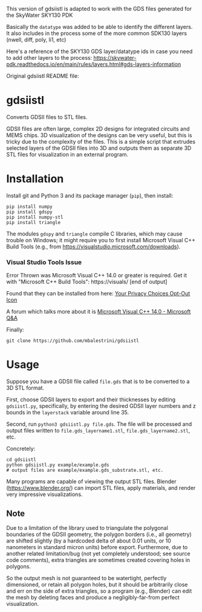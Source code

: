This version of gdsiistl is adapted to work with the GDS files generated for the SkyWater SKY130 PDK

Basically the `datatype` was added to be able to identify the different layers.
It also includes in the process some of the more common SDK130 layers (nwell, diff, poly, li1, etc) 

Here's a reference of the SKY130 GDS layer/datatype ids in case you need to add other layers to the process:
https://skywater-pdk.readthedocs.io/en/main/rules/layers.html#gds-layers-information

Original gdsiistl README file:

# gdsiistl

Converts GDSII files to STL files.

GDSII files are often large, complex 2D designs for integrated circuits and MEMS chips. 3D visualization of the designs can be very useful, but this is tricky due to the complexity of the files. This is a simple script that extrudes selected layers of the GDSII files into 3D and outputs them as separate 3D STL files for visualization in an external program.

# Installation

Install git and Python 3 and its package manager (`pip`), then install:

```
pip install numpy
pip install gdspy
pip install numpy-stl
pip install triangle
```

The modules `gdspy` and `triangle` compile C libraries, which may cause trouble on Windows; it might require you to first install Microsoft Visual C++ Build Tools (e.g., from https://visualstudio.microsoft.com/downloads). 

### Visual Studio Tools Issue

Error Thrown was  Microsoft Visual C++ 14.0 or greater is required. Get it with "Microsoft C++ Build Tools": https://visuals/
      [end of output]

Found that they can be installed from here: [Your Privacy Choices Opt-Out Icon](https://visualstudio.microsoft.com/visual-cpp-build-tools/) 

A forum which talks more about it is [Microsoft Visual C++ 14.0 - Microsoft Q&amp;A](https://learn.microsoft.com/en-us/answers/questions/3262200/microsoft-visual-c-14-0)



Finally:

```
git clone https://github.com/mbalestrini/gdsiistl
```

# Usage

Suppose you have a GDSII file called `file.gds` that is to be converted to a 3D STL format.

First, choose GDSII layers to export and their thicknesses by editing `gdsiistl.py`, specifically, by entering the desired GDSII layer numbers and z bounds in the `layerstack` variable around line 35.

Second, run `python3 gdsiistl.py file.gds`. The file will be processed and output files written to `file.gds_layername1.stl`, `file.gds_layername2.stl`, etc.

Concretely:

```
cd gdsiistl
python gdsiistl.py example/example.gds
# output files are example/example.gds_substrate.stl, etc.
```

Many programs are capable of viewing the output STL files. Blender (https://www.blender.org/) can import STL files, apply materials, and render very impressive visualizations.

## Note

Due to a limitation of the library used to triangulate the polygonal boundaries of the GDSII geometry, the polygon borders (i.e., all geometry) are shifted slightly (by a hardcoded delta of about 0.01 units, or 10 nanometers in standard micron units) before export. Furthermore, due to another related limitation/bug (not yet completely understood; see source code comments), extra triangles are sometimes created covering holes in polygons.

So the output mesh is not guaranteed to be watertight, perfectly dimensioned, or retain all polygon holes, but it should be arbitrarily close and err on the side of extra triangles, so a program (e.g., Blender) can edit the mesh by deleting faces and produce a negligibly-far-from perfect visualization.
